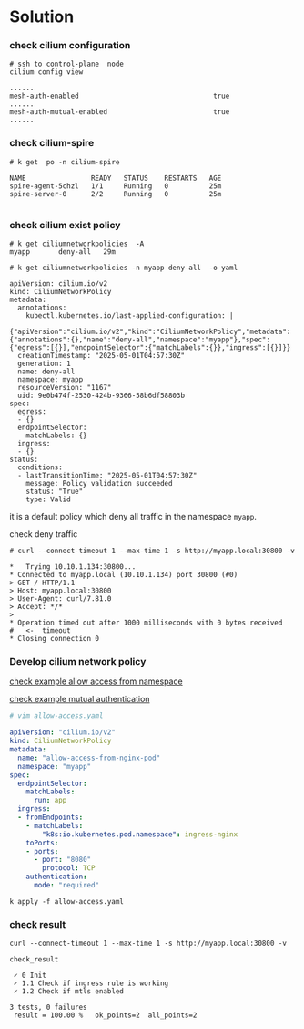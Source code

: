 # Solution

### check cilium configuration
``` 
# ssh to control-plane  node
cilium config view
```
``` 
......
mesh-auth-enabled                                 true
......
mesh-auth-mutual-enabled                          true
......
```
### check cilium-spire
``` 
# k get  po -n cilium-spire

NAME                READY   STATUS    RESTARTS   AGE
spire-agent-5chzl   1/1     Running   0          25m
spire-server-0      2/2     Running   0          25m


```

###  check cilium exist policy
``` 
# k get ciliumnetworkpolicies  -A
myapp       deny-all   29m
```
``` 
# k get ciliumnetworkpolicies -n myapp deny-all  -o yaml 
 
apiVersion: cilium.io/v2
kind: CiliumNetworkPolicy
metadata:
  annotations:
    kubectl.kubernetes.io/last-applied-configuration: |
      {"apiVersion":"cilium.io/v2","kind":"CiliumNetworkPolicy","metadata":{"annotations":{},"name":"deny-all","namespace":"myapp"},"spec":{"egress":[{}],"endpointSelector":{"matchLabels":{}},"ingress":[{}]}}
  creationTimestamp: "2025-05-01T04:57:30Z"
  generation: 1
  name: deny-all
  namespace: myapp
  resourceVersion: "1167"
  uid: 9e0b474f-2530-424b-9366-58b6df58803b
spec:
  egress:
  - {}
  endpointSelector:
    matchLabels: {}
  ingress:
  - {}
status:
  conditions:
  - lastTransitionTime: "2025-05-01T04:57:30Z"
    message: Policy validation succeeded
    status: "True"
    type: Valid

```
it is a default policy which deny all traffic  in the namespace `myapp`.

check deny traffic
```
# curl --connect-timeout 1 --max-time 1 -s http://myapp.local:30800 -v

*   Trying 10.10.1.134:30800...
* Connected to myapp.local (10.10.1.134) port 30800 (#0)
> GET / HTTP/1.1
> Host: myapp.local:30800
> User-Agent: curl/7.81.0
> Accept: */*
> 
* Operation timed out after 1000 milliseconds with 0 bytes received   #   <-  timeout
* Closing connection 0

```

### Develop cilium network policy

[check example allow access from namespace](https://docs.cilium.io/en/latest/security/policy/kubernetes/#k8s-namespaces)

[check example mutual authentication ](https://docs.cilium.io/en/latest/network/servicemesh/mutual-authentication/mutual-authentication-example/)

```yml
# vim allow-access.yaml

apiVersion: "cilium.io/v2"
kind: CiliumNetworkPolicy
metadata:
  name: "allow-access-from-nginx-pod"
  namespace: "myapp"
spec:
  endpointSelector:
    matchLabels:
      run: app
  ingress:
  - fromEndpoints:
    - matchLabels:
        "k8s:io.kubernetes.pod.namespace": ingress-nginx
    toPorts:
    - ports:
      - port: "8080"
        protocol: TCP
    authentication:
      mode: "required"
```
``` 
k apply -f allow-access.yaml
```
### check result 
``` 
curl --connect-timeout 1 --max-time 1 -s http://myapp.local:30800 -v
```


``` 
check_result
```
```
 ✓ 0 Init  
 ✓ 1.1 Check if ingress rule is working
 ✓ 1.2 Check if mtls enabled

3 tests, 0 failures
 result = 100.00 %   ok_points=2  all_points=2  
```
